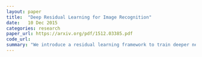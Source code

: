 ```yaml
---
layout: paper
title:  "Deep Residual Learning for Image Recognition"
date:   10 Dec 2015
categories: research
paper_url: https://arxiv.org/pdf/1512.03385.pdf
code_url: 
summary: "We introduce a residual learning framework to train deeper neural networks effectively. By reformulating layers to learn residual functions relative to inputs, our approach facilitates optimization and achieves higher accuracy with increased depth. Evaluations on ImageNet demonstrate the effectiveness of residual networks up to 152 layers deep, outperforming previous architectures. Our method achieves 3.57% error on the ImageNet test set, winning 1st place in the ILSVRC 2015 classification task. Additionally, our deep representations lead to a 28% improvement on the COCO object detection dataset. In the ILSVRC & COCO 2015 competitions, our approach secured 1st place in ImageNet detection, localization, COCO detection, and segmentation tasks."
---
```


